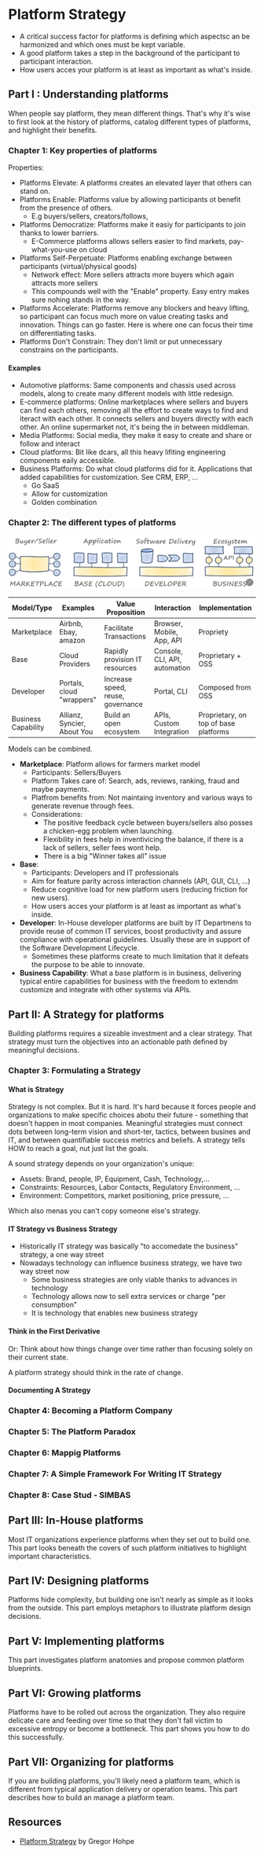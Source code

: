 # Platform Strategy

* A critical success factor for platforms is defining which aspectsc an be harmonized and which ones must be kept variable.
* A good platform takes a step in the background of the participant to participant interaction.
* How users acces your platform is at least as important as what's inside.

## Part I : Understanding platforms

When people say platform, they mean different things. That's why it's wise to first look at the history of platforms, catalog different types of platforms, and highlight their benefits.

### Chapter 1: Key properties of platforms

Properties:
* Platforms Elevate: A platforms creates an elevated layer that others can stand on.
* Platforms Enable: Platforms value by allowing participants ot benefit from the presence of others.
  * E.g buyers/sellers, creators/follows,
* Platforms Democratize: Platforms make it easiy for participants to join thanks to lower barriers.
  * E-Commerce platforms allows sellers easier to find markets, pay-what-you-use on cloud
* Platforms Self-Perpetuate: Platforms enabling exchange between participants (virtual/physical goods)
  * Network effect: More sellers attracts more buyers which again attracts more sellers
  * This compounds well with the "Enable" property. Easy entry makes sure nohing stands in the way.
* Platforms Accelerate: Platforms remove any blockers and heavy lifting, so participant can focus much more on value creating tasks and innovation. Things can go faster. Here is where one can focus their time on differentiating tasks.
* Platforms Don't Constrain: They don't limit or put unnecessary constrains on the participants.

#### Examples

* Automotive platforms: Same components and chassis used across models, along to create many different models with little redesign.
* E-commerce platforms: Online marketplaces where sellers and buyers can find each others, removing all the effort to create ways to find and iteract with each other. It connects sellers and buyers directly with each other. An online supermarket not, it's being the in between middleman.
* Media Platforms: Social media, they make it easy to create and share or follow and interact
* Cloud platforms: Bit like dcars, all this heavy lifiting engineering components eaily accessible.
* Business Platforms: Do what cloud platforms did for it. Applications that added capabilities for customization. See CRM, ERP, ...
  * Go SaaS
  * Allow for customization
  * Golden combination

### Chapter 2: The different types of platforms

![Platform Models](assets/platform_models.jpg)

| Model/Type | Examples | Value Proposition | Interaction | Implementation |
| ---        | ---      | ---               | ---         | ---            |
| Marketplace | Airbnb, Ebay, amazon | Facilitate Transactions | Browser, Mobile, App, API | Propriety |
| Base | Cloud Providers | Rapidly provision IT resources | Console, CLI, API, automation | Proprietary + OSS |
| Developer | Portals, cloud "wrappers" | Increase speed, reuse, governance | Portal, CLI | Composed from OSS |
| Business Capability | Allianz, Syncier, About You | Build an open ecosystem | APIs, Custom Integration | Proprietary, on top of base platforms |

Models can be combined.

* **Marketplace**: Platform allows for farmers market model
  * Participants: Sellers/Buyers
  * Platform Takes care of: Search, ads, reviews, ranking, fraud and maybe payments.
  * Platfrom benefits from: Not maintaing inventory and various ways to generate revenue through fees.
  * Considerations:
    * The positive feedback cycle between buyers/sellers also posses a chicken-egg problem when launching.
    * Flexibility in fees help in inventivicing the balance, if there is a lack of sellers, seller fees wont help.
    * There is a big "Winner takes all" issue
* **Base**:
  * Participants: Developers and IT professionals
  * Aim for feature parity across interaction channels (API, GUI, CLI, ...)
  * Reduce cognitive load for new platform users (reducing friction for new users).
  * How users acces your platform is at least as important as what's inside.
* **Developer**: In-House developer platforms are built by IT Departmens to provide reuse of common IT services, boost productivity and assure compliance with operational guidelines. Usually these are in support of the Software Development Lifecycle.
  * Sometimes these platforms create to much limitation that it defeats the purpose to be able to innovate.
* **Business Capability**: What a base platform is in business, delivering typical entire capabilities for business with the freedom to extendm customize and integrate with other systems via APIs.

## Part II: A Strategy for platforms

Building platforms requires a sizeable investment and a clear strategy. That strategy must turn the objectives into an actionable path defined by meaningful decisions.

### Chapter 3: Formulating a Strategy

#### What is Strategy
Strategy is not complex. But it is hard. It's hard because it forces people and organizations to make specific choices abotu their future - something that doesn't happen in most companies. Meaningful strategies must connect dots between long-term vision and short-ter, tactics, between busines and IT, and between quantifiable success metrics and beliefs. A strategy tells HOW to reach a goal, nut just list the goals.

A sound strategy depends on your organization's unique:
  * Assets: Brand, people, IP, Equipment, Cash, Technology,...
  * Constraints: Resources, Labor Contacts, Regulatory Environment, ...
  * Environment: Competitors, market positioning, price pressure, ...

Which also menas you can't copy someone else's strategy.

#### IT Strategy vs Business Strategy

* Historically IT strategy was basically "to accomedate the business" strategy, a one way street
* Nowadays technology can influence business strategy, we have two way street now
  * Some business strategies are only viable thanks to advances in technology
  * Technology allows now to sell extra services or charge "per consumption"
  * It is technology that enables new business strategy

#### Think in the First Derivative
Or: Think about how things change over time rather than focusing solely on their current state.

A platform strategy should think in the rate of change.

#### Documenting A Strategy



### Chapter 4: Becoming a Platform Company
### Chapter 5: The Platform Paradox
### Chapter 6: Mappig Platforms
### Chapter 7: A Simple Framework For Writing IT Strategy
### Chapter 8: Case Stud - SIMBAS

## Part III: In-House platforms

Most IT organizations experience platforms when they set out to build one. This part looks beneath the covers of such platform initiatives to highlight important characteristics.

## Part IV: Designing platforms

Platforms hide complexity, but building one isn't nearly as simple as it looks from the outside. This part employs metaphors to illustrate platform design decisions.

## Part V: Implementing platforms

This part investigates platform anatomies and propose common platform blueprints.

## Part VI: Growing platforms

Platforms have to be rolled out across the organization. They also require delicate care and feeding over time so that they don't fall victim to excessive entropy or become a bottleneck. This part shows you how to do this successfully.

## Part VII: Organizing for platforms

If you are building platforms, you'll likely need a platform team, which is different from typical application delivery or operation teams. This part describes how to build an manage a platform team.

## Resources

* [Platform Strategy](https://leanpub.com/platformstrategy) by Gregor Hohpe
